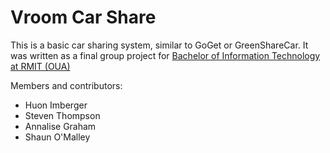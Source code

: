 # Vroom Car Share

This is a basic car sharing system, similar to GoGet or GreenShareCar.
It was written as a final group project for [Bachelor of Information Technology at RMIT (OUA)](https://www.open.edu.au/courses/it/rmit-university-bachelor-of-information-technology--rmi-cpt-deg-2017)

Members and contributors:
* Huon Imberger
* Steven Thompson
* Annalise Graham
* Shaun O'Malley
